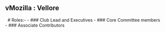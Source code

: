 ## vMozilla : Vellore
 
# Roles:-
- ### Club Lead and Executives 
- ### Core Committee members
- ### Associate Contributors

